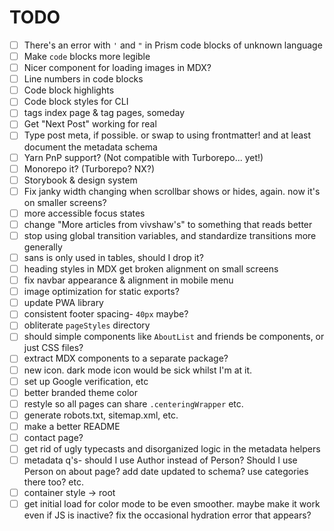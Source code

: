 # TODO

- [ ] There's an error with `'` and `"` in Prism code blocks of unknown language
- [ ] Make `code` blocks more legible
- [ ] Nicer component for loading images in MDX?
- [ ] Line numbers in code blocks
- [ ] Code block highlights
- [ ] Code block styles for CLI
- [ ] tags index page & tag pages, someday
- [ ] Get "Next Post" working for real
- [ ] Type post meta, if possible. or swap to using frontmatter! and at least document the metadata schema
- [ ] Yarn PnP support? (Not compatible with Turborepo... yet!)
- [ ] Monorepo it? (Turborepo? NX?)
- [ ] Storybook & design system
- [ ] Fix janky width changing when scrollbar shows or hides, again. now it's on smaller screens?
- [ ] more accessible focus states
- [ ] change "More articles from vivshaw's" to something that reads better
- [ ] stop using global transition variables, and standardize transitions more generally
- [ ] sans is only used in tables, should I drop it?
- [ ] heading styles in MDX get broken alignment on small screens
- [ ] fix navbar appearance & alignment in mobile menu
- [ ] image optimization for static exports?
- [ ] update PWA library
- [ ] consistent footer spacing- `40px` maybe?
- [ ] obliterate `pageStyles` directory
- [ ] should simple components like `AboutList` and friends be components, or just CSS files?
- [ ] extract MDX components to a separate package?
- [ ] new icon. dark mode icon would be sick whilst I'm at it.
- [ ] set up Google verification, etc
- [ ] better branded theme color
- [ ] restyle so all pages can share `.centeringWrapper` etc.
- [ ] generate robots.txt, sitemap.xml, etc.
- [ ] make a better README
- [ ] contact page?
- [ ] get rid of ugly typecasts and disorganized logic in the metadata helpers
- [ ] metadata q's- should I use Author instead of Person? Should I use Person on about page? add date updated to schema? use categories there too? etc.
- [ ] container style -> root
- [ ] get initial load for color mode to be even smoother. maybe make it work even if JS is inactive? fix the occasional hydration error that appears?
